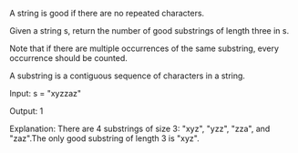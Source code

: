 A string is good if there are no repeated characters.

Given a string s, return the number of good substrings of length three in s​​​​​.

Note that if there are multiple occurrences of the same substring, every occurrence should be counted.

A substring is a contiguous sequence of characters in a string.

Input: s = "xyzzaz"

Output: 1

Explanation: There are 4 substrings of size 3: "xyz", "yzz", "zza", and "zaz".The only good substring of length 3 is "xyz".